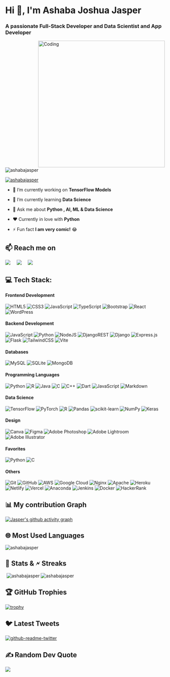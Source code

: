 <!-- Work on previous MD--> 
<!-- serious update needed (10/10/24)-->
<!--FIX The python loader-->
# Hi 👋, I'm Ashaba Joshua Jasper
         
### A passionate Full-Stack Developer and Data Scientist and App Developer

<img align="right" alt="Coding" width="400" src="https://camo.githubusercontent.com/8189e5e3e5c0848ed6d22ea591e0cf962323ec716135617e1a3e25aae9cfe71d/68747470733a2f2f74656368737461636b2d67656e657261746f722e76657263656c2e6170702f707974686f6e2d69636f6e2e737667">



<p align="left"> <img src="https://komarev.com/ghpvc/?username=AshabaJasper&label=Profile%20views&color=0e75b6&style=flat" alt="ashabajasper" /> </p>

<p align="left"> <a href="https://twitter.com/ashaba_jasper" target="blank"><img src="https://img.shields.io/twitter/follow/ashaba_jasper?logo=twitter&style=for-the-badge" alt="ashabajasper" /></a> </p>

- 🔭 I’m currently working on **TensorFlow Models**

- 🌱 I’m currently learning **Data Science**

- 💬 Ask me about **Python , AI, ML & Data Science**

- ❤️ Currently in love with **Python**

- ⚡ Fun fact **I am very comic!** 😂

<h2  align="left">📫 Reach me on</h2>
<p align="left">
   <a target="_blank"href="https://www.linkedin.com/in/ashaba-jasper-29621b241/"><img src="https://img.shields.io/badge/linkedin-%230077B5.svg?&style=for-the-badge&logo=linkedin&logoColor=white" /></a>&nbsp;&nbsp;&nbsp;&nbsp;
  <a target="_blank"href="https://twitter.com/ashaba_jasper"><img src="https://img.shields.io/badge/twitter-%231DA1F2.svg?&style=for-the-badge&logo=twitter&logoColor=white" /></a>&nbsp;&nbsp;&nbsp;&nbsp;
  <a href="mailto:ashabajasper@gmail.com?subject=Hello%20Ileri,%20From%20Github"><img src="https://img.shields.io/badge/gmail-%23D14836.svg?&style=for-the-badge&logo=gmail&logoColor=white" /></a>&nbsp;&nbsp;&nbsp;&nbsp;
</p>

## 💻 Tech Stack:
#### Frontend Development
![HTML5](https://img.shields.io/badge/html5-%23E34F26.svg?style=for-the-badge&logo=html5&logoColor=white)
![CSS3](https://img.shields.io/badge/css3-%231572B6.svg?style=for-the-badge&logo=css3&logoColor=white)
![JavaScript](https://img.shields.io/badge/javascript-%23323330.svg?style=for-the-badge&logo=javascript&logoColor=%23F7DF1E) 
![TypeScript](https://img.shields.io/badge/typescript-%23007ACC.svg?style=for-the-badge&logo=typescript&logoColor=white)
![Bootstrap](https://img.shields.io/badge/bootstrap-%23563D7C.svg?style=for-the-badge&logo=bootstrap&logoColor=white)
![React](https://img.shields.io/badge/react-%2320232a.svg?style=for-the-badge&logo=react&logoColor=%2361DAFB)
![WordPress](https://img.shields.io/badge/WordPress-%23117AC9.svg?style=for-the-badge&logo=WordPress&logoColor=white)
#### Backend Development
![JavaScript](https://img.shields.io/badge/javascript-%23323330.svg?style=for-the-badge&logo=javascript&logoColor=%23F7DF1E) 
![Python](https://img.shields.io/badge/python-3670A0?style=for-the-badge&logo=python&logoColor=ffdd54)
![NodeJS](https://img.shields.io/badge/node.js-6DA55F?style=for-the-badge&logo=node.js&logoColor=white)
![DjangoREST](https://img.shields.io/badge/DJANGO-REST-ff1709?style=for-the-badge&logo=django&logoColor=white&color=ff1709&labelColor=gray)
![Django](https://img.shields.io/badge/django-%23092E20.svg?style=for-the-badge&logo=django&logoColor=white)
![Express.js](https://img.shields.io/badge/express.js-%23404d59.svg?style=for-the-badge&logo=express&logoColor=%2361DAFB)
![Flask](https://img.shields.io/badge/flask-%23000.svg?style=for-the-badge&logo=flask&logoColor=white)
![TailwindCSS](https://img.shields.io/badge/tailwindcss-%2338B2AC.svg?style=for-the-badge&logo=tailwind-css&logoColor=white)
![Vite](https://img.shields.io/badge/vite-%23646CFF.svg?style=for-the-badge&logo=vite&logoColor=white)
#### Databases
![MySQL](https://img.shields.io/badge/mysql-%2300f.svg?style=for-the-badge&logo=mysql&logoColor=white)
![SQLite](https://img.shields.io/badge/sqlite-%2307405e.svg?style=for-the-badge&logo=sqlite&logoColor=white)
![MongoDB](https://img.shields.io/badge/MongoDB-%234ea94b.svg?style=for-the-badge&logo=mongodb&logoColor=white)
#### Programming Languages
![Python](https://img.shields.io/badge/python-3670A0?style=for-the-badge&logo=python&logoColor=ffdd54)
![R](https://img.shields.io/badge/r-%23276DC3.svg?style=for-the-badge&logo=r&logoColor=white)
![Java](https://img.shields.io/badge/java-%23ED8B00.svg?style=for-the-badge&logo=java&logoColor=white)
![C](https://img.shields.io/badge/c-%2300599C.svg?style=for-the-badge&logo=c&logoColor=white)
![C++](https://img.shields.io/badge/c++-%2300599C.svg?style=for-the-badge&logo=c%2B%2B&logoColor=white)
![Dart](https://img.shields.io/badge/dart-%230175C2.svg?style=for-the-badge&logo=dart&logoColor=white)
![JavaScript](https://img.shields.io/badge/javascript-%23323330.svg?style=for-the-badge&logo=javascript&logoColor=%23F7DF1E)
![Markdown](https://img.shields.io/badge/markdown-%23000000.svg?style=for-the-badge&logo=markdown&logoColor=white)
#### Data Science
![TensorFlow](https://img.shields.io/badge/TensorFlow-%23FF6F00.svg?style=for-the-badge&logo=TensorFlow&logoColor=white)
![PyTorch](https://img.shields.io/badge/PyTorch-%23EE4C2C.svg?style=for-the-badge&logo=PyTorch&logoColor=white)
![R](https://img.shields.io/badge/r-%23276DC3.svg?style=for-the-badge&logo=r&logoColor=white)
![Pandas](https://img.shields.io/badge/pandas-%23150458.svg?style=for-the-badge&logo=pandas&logoColor=white)
![scikit-learn](https://img.shields.io/badge/scikit--learn-%23F7931E.svg?style=for-the-badge&logo=scikit-learn&logoColor=white)
![NumPy](https://img.shields.io/badge/numpy-%23013243.svg?style=for-the-badge&logo=numpy&logoColor=white)
![Keras](https://img.shields.io/badge/Keras-%23D00000.svg?style=for-the-badge&logo=Keras&logoColor=white)
#### Design
![Canva](https://img.shields.io/badge/Canva-%2300C4CC.svg?style=for-the-badge&logo=Canva&logoColor=white)
![Figma](https://img.shields.io/badge/figma-%23F24E1E.svg?style=for-the-badge&logo=figma&logoColor=white)
![Adobe Photoshop](https://img.shields.io/badge/adobephotoshop-%2331A8FF.svg?style=for-the-badge&logo=adobephotoshop&logoColor=white)
![Adobe Lightroom](https://img.shields.io/badge/Adobe%20Lightroom-31A8FF.svg?style=for-the-badge&logo=Adobe%20Lightroom&logoColor=white)
![Adobe Illustrator](https://img.shields.io/badge/adobe%20illustrator-%23FF9A00.svg?style=for-the-badge&logo=adobe%20illustrator&logoColor=white)
#### Favorites
![Python](https://img.shields.io/badge/python-3670A0?style=for-the-badge&logo=python&logoColor=ffdd54)
![C](https://img.shields.io/badge/c-%2300599C.svg?style=for-the-badge&logo=c&logoColor=white)
#### Others
![Git](https://img.shields.io/badge/git-%23F05033.svg?style=for-the-badge&logo=git&logoColor=white)
![GitHub](https://img.shields.io/badge/github-%23121011.svg?style=for-the-badge&logo=github&logoColor=white)
![AWS](https://img.shields.io/badge/AWS-%23FF9900.svg?style=for-the-badge&logo=amazon-aws&logoColor=white)
![Google Cloud](https://img.shields.io/badge/Google%20Cloud-%234285F4.svg?style=for-the-badge&logo=google-cloud&logoColor=white)
![Nginx](https://img.shields.io/badge/nginx-%23009639.svg?style=for-the-badge&logo=nginx&logoColor=white)
![Apache](https://img.shields.io/badge/apache-%23D42029.svg?style=for-the-badge&logo=apache&logoColor=white)
![Heroku](https://img.shields.io/badge/heroku-%23430098.svg?style=for-the-badge&logo=heroku&logoColor=white)
![Netlify](https://img.shields.io/badge/netlify-%23000000.svg?style=for-the-badge&logo=netlify&logoColor=#00C7B7)
![Vercel](https://img.shields.io/badge/vercel-%23000000.svg?style=for-the-badge&logo=vercel&logoColor=white)
![Anaconda](https://img.shields.io/badge/Anaconda-%2344A833.svg?style=for-the-badge&logo=anaconda&logoColor=white)
![Jenkins](https://img.shields.io/badge/jenkins-%232C5263.svg?style=for-the-badge&logo=jenkins&logoColor=white)
![Docker](https://img.shields.io/badge/docker-%230db7ed.svg?style=for-the-badge&logo=docker&logoColor=white)
![HackerRank](https://img.shields.io/badge/-Hackerrank-2EC866?style=for-the-badge&logo=HackerRank&logoColor=white)

## 📊 My contribution Graph
[![Jasper's github activity graph](https://github-readme-activity-graph.cyclic.app/graph?username=AshabaJasper&theme=xcode)](https://github.com/AshabaJasper/github-readme-activity-graph)

## 🌐 Most Used Languages 
<p><img align="centre" src="https://github-readme-stats.vercel.app/api/top-langs?username=AshabaJasper&show_icons=true&locale=en&layout=compact&theme=tokyonight" alt="ashabajasper" /></p>
  
 ## 📗 Stats & 🗲 Streaks
<p>&nbsp;<img align="centre" src="https://github-readme-stats.vercel.app/api?username=AshabaJasper&show_icons=true&locale=en&theme=tokyonight" alt="ashabajasper" /> <img align="centre" src="https://github-readme-streak-stats.herokuapp.com/?user=AshabaJasper&&theme=tokyonight" alt="ashabajasper" /> 
 
## 🏆 GitHub Trophies
[![trophy](https://github-profile-trophy.vercel.app/?username=AshabaJasper&row=1&theme=tokyonight)](https://github.com/AshabaJasper/github-profile-trophy)
 
## 🐦 Latest Tweets
[![github-readme-twitter](https://github-readme-twitter.gazf.vercel.app/api?id=ashaba_jasper&layout=wide)](https://twitter.com/ashaba_jasper)
 
## ✍️ Random Dev Quote
![](https://quotes-github-readme.vercel.app/api?type=horizontal&theme=radical)
 



